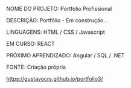 NOME DO PROJETO: Portfolio Profissional

DESCRIÇÃO: Portfólio - Em construção...

LINGUAGENS: HTML / CSS / Javascript

EM CURSO: REACT

PRÓXIMO APRENDIZADO: Angular / SQL / .NET

FONTE: Criação própria

https://gustavocrs.github.io/portfolio3/
